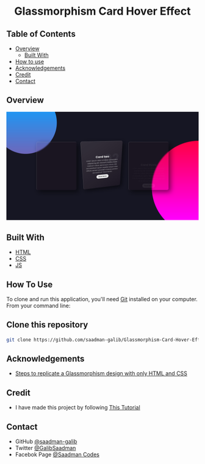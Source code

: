 <h1 align="center">Glassmorphism Card Hover Effect</h1>

## Table of Contents

- [Overview](#overview)
  - [Built With](#built-with)
- [How to use](#how-to-use)
- [Acknowledgements](#acknowledgements)
- [Credit](#credit)
- [Contact](#contact)

## Overview

![screenshot](./images/README.png)



## Built With

- [HTML](#built-with)
- [CSS](#built-with)
- [JS](#built-with)

## How To Use

To clone and run this application, you'll need [Git](https://git-scm.com) installed on your computer. From your command line:
## Clone this repository
```bash
git clone https://github.com/saadman-galib/Glassmorphism-Card-Hover-Effect.git
```


## Acknowledgements

- [Steps to replicate a Glassmorphism design with only HTML and CSS](#acknowledgements)

## Credit
- I have made this project by following [This Tutorial](https://www.youtube.com/watch?v=hv0rNxr1XXk&ab_channel=OnlineTutorials)


## Contact

- GitHub [@saadman-galib](https://www.github.com/saadman-galib)
- Twitter [@GalibSaadman](https://www.twitter.com/GalibSaadman)
- Facebok Page [@Saadman Codes](https://www.facebook.com/saadman.codes/)